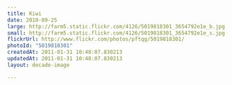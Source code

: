 ```yaml
---
title: Kiwi
date: 2010-09-25
large: http://farm5.static.flickr.com/4126/5019818301_3654792e1e_b.jpg
small: http://farm5.static.flickr.com/4126/5019818301_3654792e1e_s.jpg
flickrUrl: http://www.flickr.com/photos/pftqg/5019818301/
photoId: "5019818301"
createdAt: 2011-01-31 10:48:07.830213
updatedAt: 2011-01-31 10:48:07.830213
layout: decade-image

---
```


